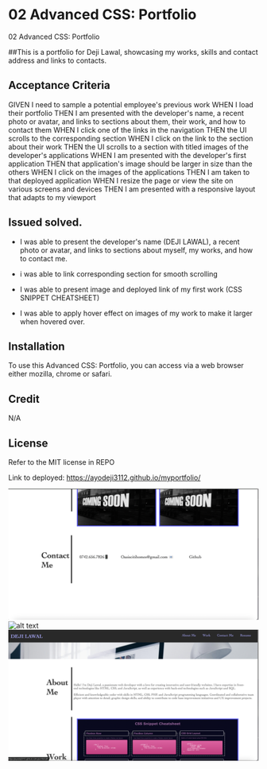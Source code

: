 # 02 Advanced CSS: Portfolio
02 Advanced CSS: Portfolio

##This is a portfolio for Deji Lawal, showcasing my works, skills and contact address and links to contacts.

## Acceptance Criteria
GIVEN I need to sample a potential employee's previous work
WHEN I load their portfolio
THEN I am presented with the developer's name, a recent photo or avatar, and links to sections about them, their work, and how to contact them
WHEN I click one of the links in the navigation
THEN the UI scrolls to the corresponding section
WHEN I click on the link to the section about their work
THEN the UI scrolls to a section with titled images of the developer's applications
WHEN I am presented with the developer's first application
THEN that application's image should be larger in size than the others
WHEN I click on the images of the applications
THEN I am taken to that deployed application
WHEN I resize the page or view the site on various screens and devices
THEN I am presented with a responsive layout that adapts to my viewport



## Issued solved.

* I was able to present the developer's name (DEJI LAWAL), a recent photo or avatar, and links to sections about myself, my works, and how to contact me.

* i was able to link corresponding section for smooth scrolling
* I was able to present image and deployed link of my first work (CSS SNIPPET CHEATSHEET)
* I was able to apply hover effect on images of my work to make it larger when hovered over.



## Installation
To use this Advanced CSS: Portfolio, you can access via a web browser either mozilla, chrome or safari.



## Credit 
N/A

## License 
Refer to the MIT license in REPO



Link to deployed: https://ayodeji3112.github.io/myportfolio/


![alt text](<Screenshot 2024-02-04 at 16.01.17.png>) 
![alt text](<Screenshot 2024-02-04 at 16.01.10.png>) 
![alt text](<Screenshot 2024-02-04 at 16.01.01.png>)